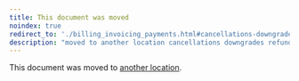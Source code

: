 ```yaml
---
title: This document was moved
noindex: true
redirect_to: './billing_invoicing_payments.html#cancellations-downgrades-and-refunds'
description: "moved to another location cancellations downgrades refunds"
---
```


This document was moved to [another location](./billing_invoicing_payments.html#cancellations-downgrades-and-refunds).

<!-- This redirect file can be deleted after <2021-04-12>. -->
<!-- Before deletion, see: https://docs.gitlab.com/ee/development/documentation/#move-or-rename-a-page -->
